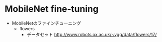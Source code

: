 # MobileNet fine-tuning
- MobileNetのファインチューニング
  - flowers
    - データセット http://www.robots.ox.ac.uk/~vgg/data/flowers/17/
